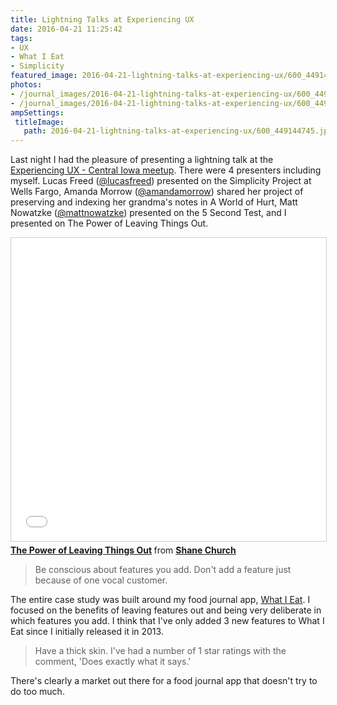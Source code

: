 ```yaml
---
title: Lightning Talks at Experiencing UX
date: 2016-04-21 11:25:42
tags:
- UX
- What I Eat
- Simplicity
featured_image: 2016-04-21-lightning-talks-at-experiencing-ux/600_449144745.jpeg
photos:
- /journal_images/2016-04-21-lightning-talks-at-experiencing-ux/600_449144745.jpeg|Presenting at Experiencing UX
- /journal_images/2016-04-21-lightning-talks-at-experiencing-ux/600_449144757.jpeg|The audience at Experiencing UX
ampSettings: 
 titleImage:
   path: 2016-04-21-lightning-talks-at-experiencing-ux/600_449144745.jpeg
---
```

Last night I had the pleasure of presenting a lightning talk at the [Experiencing UX - Central Iowa meetup](http://www.meetup.com/experiencing-UX-DSM/). There were 4 presenters including myself. Lucas Freed ([@lucasfreed](https://twitter.com/lucasfreed)) presented on the Simplicity Project at Wells Fargo, Amanda Morrow ([@amandamorrow](https://twitter.com/amandamorrow)) shared her project of preserving and indexing her grandma's notes in A World of Hurt, Matt Nowatzke ([@mattnowatzke](https://twitter.com/mattnowatzke)) presented on the 5 Second Test, and I presented on The Power of Leaving Things Out.

<iframe src="//www.slideshare.net/slideshow/embed_code/key/rdDvcJUsR05oZs" width="595" height="485" frameborder="0" marginwidth="0" marginheight="0" scrolling="no" style="border:1px solid #CCC; border-width:1px; margin-bottom:5px; max-width: 100%;" allowfullscreen> </iframe> <div style="margin-bottom:5px"> <strong> <a href="//www.slideshare.net/churchs19/the-power-of-leaving-things-out" title="The Power of Leaving Things Out" target="_blank">The Power of Leaving Things Out</a> </strong> from <strong><a href="//www.slideshare.net/churchs19" target="_blank">Shane Church</a></strong> </div>

> Be conscious about features you add. Don't add a feature just because of one vocal customer.

The entire case study was built around my food journal app, [What I Eat](/WhatIEat/). I focused on the benefits of leaving features out and being very deliberate in which features you add. I think that I've only added 3 new features to What I Eat since I initially released it in 2013. 

>Have a thick skin. I've had a number of 1 star ratings with the comment, 'Does exactly what it says.'

There's clearly a market out there for a food journal app that doesn't try to do too much.

